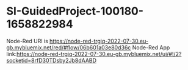 # SI-GuidedProject-100180-1658822984
Node-Red URl is https://node-red-trgjq-2022-07-30.eu-gb.mybluemix.net/red/#flow/06b601a03e80d36c
Node-Red App link:https://node-red-trgjq-2022-07-30.eu-gb.mybluemix.net/ui/#!/2?socketid=8rfD30TDsby2Jb8dAABD
